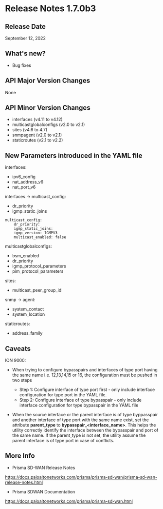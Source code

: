 # Release Notes 1.7.0b3

## Release Date
September 12, 2022

## What's new?
- Bug fixes

## API Major Version Changes
None

## API Minor Version Changes 
- interfaces (v4.11 to v4.12)
- multicastglobalconfigs (v2.0 to v2.1)
- sites (v4.6 to 4.7)
- snmpagent (v2.0 to v2.1)
- staticroutes (v2.1 to v2.2)

## New Parameters introduced in the YAML file

interfaces:
- ipv6_config
- nat_address_v6
- nat_port_v6

interfaces -> multicast_config:
- dr_priority
- igmp_static_joins
```
multicast_config:
    dr_priority:
    igmp_static_joins:
    igmp_version: IGMPV3
    multicast_enabled: false
```


multicastglobalconfigs:
- bsm_enabled
- dr_priority
- igmp_protocol_parameters
- pim_protocol_parameters

sites:
- multicast_peer_group_id

snmp -> agent:
- system_contact 
- system_location


staticroutes:
- address_family


## Caveats

ION 9000:

- When trying to configure bypasspairs and interfaces of type port having the same name i.e. 12,13,14,15 or 16, the configuration must be pushed in two steps
  - Step 1: Configure interface of type port first - only include interface configuration for type port in the YAML file.
  - Step 2: Configure interface of type bypasspair - only include interface configuration for type bypasspair in the YAML file

- When the source interface or the parent interface is of type byppasspair and another interface of type port with the same name exist, set the attribute **parent_type** to **bypasspair_<interface_name>**. This helps the utility correctly identify the interface between the bypasspair and port of the same name. If the parent_type is not set, the utility assume the parent interface is of type port in case of conflicts.


## More Info

- Prisma SD-WAN Release Notes

<https://docs.paloaltonetworks.com/prisma/prisma-sd-wan/prisma-sd-wan-release-notes.html> 

- Prisma SDWAN Documentation

<https://docs.paloaltonetworks.com/prisma/prisma-sd-wan.html>

